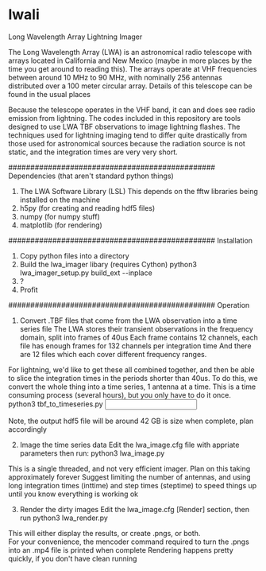 # lwali
Long Wavelength Array Lightning Imager

The Long Wavelength Array (LWA) is an astronomical radio telescope with arrays located in California and New Mexico 
(maybe in more places by the time you get around to reading this).  The arrays operate at VHF frequencies between around 
10 MHz to 90 MHz, with nominally 256 antennas distributed over a 100 meter circular array.  Details of this telescope 
can be found in the usual places

Because the telescope operates in the VHF band, it can and does see radio emission from lightning.  The codes included 
in this repository are tools designed to use LWA TBF observations to image lightning flashes.  The techniques used for 
lightning imaging tend to differ quite drastically from those used for astronomical sources because the radiation source 
is not static, and the integration times are very very short.


###############################################
Dependencies (that aren't standard python things)

1. The LWA Software Library (LSL)
   This depends on the fftw libraries being installed on the machine
2. h5py (for creating and reading hdf5 files)
3. numpy (for numpy stuff)
4. matplotlib (for rendering)

###############################################
Installation

1. Copy python files into a directory
2. Build the lwa_imager libary (requires Cython)
   python3 lwa_imager_setup.py build_ext --inplace
3. ?
4. Profit 

###############################################
Operation

1. Convert .TBF files that come from the LWA observation into a time series file
The LWA stores their transient observations in the frequency domain, split into frames of 40us
Each frame contains 12 channels, each file has enough frames for 132 channels per integration time
And there are 12 files which each cover different frequency ranges.

For lightning, we'd like to get these all combined together, and then be able to slice the 
integration times in the periods shorter than 40us.  To do this, we convert the whole thing into a
time series, 1 antenna at a time.  This is a time consuming process (several hours), but you only 
have to do it once.  
python3 tbf_to_timeseries.py <input paths> <output path>

Note, the output hdf5 file will be around 42 GB is size when complete, plan accordingly

2. Image the time series data
Edit the lwa_image.cfg file with appriate parameters then run:
python3 lwa_image.py

This is a single threaded, and not very efficient imager.  Plan on this taking approximately forever
Suggest limiting the number of antennas, and using long integration times (inttime) and step times (steptime)
to speed things up until you know everything is working ok

3. Render the dirty images
Edit the lwa_image.cfg [Render] section, then run
python3 lwa_render.py

This  will either display the results, or create .pngs, or both.  
For your convenience, the mencoder command required to turn the .pngs into an .mp4 file is printed when complete
Rendering happens pretty quickly, if you don't have clean running